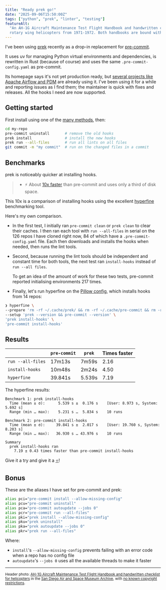 ```yaml
---
title: "Ready prek go!"
date: "2025-09-06T15:50:00Z"
tags: ["python", "prek", "linter", "testing"]
featureAlt:
  "An AH-1G Aircraft Maintenance Test Flight Handbook and handwritten checklist for
  rotary wing helicopters from 1971-1972. Both handbooks are bound with metal rings."
---
```


I've been using [prek](https://prek.j178.dev/) recently as a drop-in replacement for
[pre-commit](https://pre-commit.com/).

It uses uv for managing Python virtual environments and dependencies, is rewritten in
Rust (because of course) and uses the same `.pre-commit-config.yaml` as pre-commit.

Its homepage says it's not yet production ready, but
[several projects like Apache Airflow and PDM](https://prek.j178.dev/#who-is-using-prek)
are already using it. I've been using it for a while and reporting issues as I find
them; the maintainer is quick with fixes and releases. All the hooks I need are now
supported.

## Getting started

First install using one of the [many methods](https://prek.j178.dev/installation/),
then:

```bash
cd my-repo
pre-commit uninstall       # remove the old hooks
prek install               # install the new hooks
prek run --all-files       # run all lints on all files
git commit -m "my commit"  # run on the changed files in a commit
```

## Benchmarks

prek is noticeably quicker at installing hooks.

> - ⚡ About [10x faster](https://prek.j178.dev/benchmark/) than pre-commit and uses
>   only a third of disk space.

This 10x is a comparison of installing hooks using the excellent
[hyperfine](https://github.com/sharkdp/hyperfine) benchmarking tool.

Here's my own comparison.

- In the first test, I initially ran `pre-commit clean` or `prek clean` to clear their
  caches. I then ran each tool with `run --all-files` in serial on the 126 repos I have
  cloned right now, 84 of which have a `.pre-commit-config.yaml` file. Each then
  downloads and installs the hooks when needed, then runs the lint tools.

- Second, because running the lint tools should be independent and constant time for
  both tools, the next test ran `install-hooks` instead of `run --all files`.

  To get an idea of the amount of work for these two tests, pre-commit reported
  initialising environments 217 times.

- Finally, let's run hyperfine on the
  [Pillow config](https://github.com/python-pillow/Pillow/blob/eef4848a0a7ca0ea5ecd1f647603d85526d88ca7/.pre-commit-config.yaml),
  which installs hooks from 14 repos:

```bash
❯ hyperfine \
--prepare 'rm -rf ~/.cache/prek/ && rm -rf ~/.cache/pre-commit && rm -rf ~/.cache/uv' \
--setup 'prek --version && pre-commit --version' \
'prek install-hooks' \
'pre-commit install-hooks'
```

## Results

|                   | `pre-commit` | `prek` | Times faster |
| ----------------- | ------------ | ------ | ------------ |
| `run --all-files` | 17m13s       | 7m59s  | 2.16         |
| `install-hooks`   | 10m48s       | 2m24s  | 4.50         |
| `hyperfine`       | 39.841s      | 5.539s | 7.19         |

The hyperfine results:

```
Benchmark 1: prek install-hooks
  Time (mean ± σ):      5.539 s ±  0.176 s    [User: 8.973 s, System: 5.692 s]
  Range (min … max):    5.231 s …  5.834 s    10 runs

Benchmark 2: pre-commit install-hooks
  Time (mean ± σ):     39.841 s ±  2.017 s    [User: 19.760 s, System: 8.203 s]
  Range (min … max):   36.930 s … 43.976 s    10 runs

Summary
  prek install-hooks ran
    7.19 ± 0.43 times faster than pre-commit install-hooks
```

Give it a try and give it a [⭐](https://www.star-history.com/#j178/prek&Date)!

## Bonus

These are the aliases I have set for pre-commit and prek:

```bash
alias pci="pre-commit install --allow-missing-config"
alias pcu="pre-commit uninstall"
alias pca="pre-commit autoupdate --jobs 0"
alias pcr="pre-commit run --all-files"
alias pki="prek install --allow-missing-config"
alias pku="prek uninstall"
alias pka="prek autoupdate --jobs 0"
alias pkr="prek run --all-files"
```

Where:

- `install`'s `--allow-missing-config` prevents failing with an error code when a repo
  has no config file
- `autoupdate`'s `--jobs 0` uses all the available threads to make it faster

---

<small>Header photo:
<a target="_blank" rel="noopener noreferrer" href="https://www.flickr.com/photos/sdasmarchives/51500757435//">AH-1G
Aircraft Maintenance Test Flight Handbook and handwritten checklist for helicopters</a>
in the
<a target="_blank" rel="noopener noreferrer" href="https://www.flickr.com/photos/sdasmarchives/">San
Diego Air and Space Museum Archive</a>, with
<a target="_blank" rel="noopener noreferrer" href="https://www.flickr.com/commons/usage/">no
known copyright restrictions</a>.</small>
